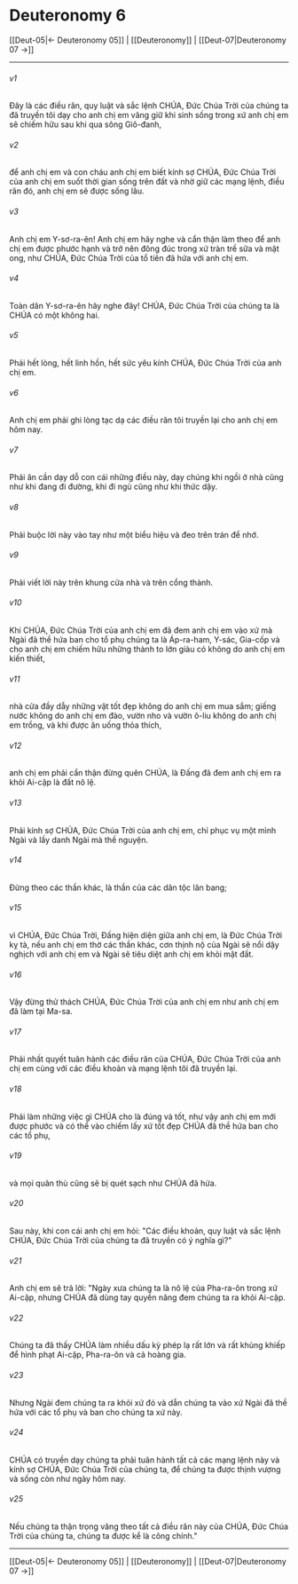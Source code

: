 # Deuteronomy 6

[[Deut-05|← Deuteronomy 05]] | [[Deuteronomy]] | [[Deut-07|Deuteronomy 07 →]]
***



###### v1 
Đây là các điều răn, quy luật và sắc lệnh CHÚA, Đức Chúa Trời của chúng ta đã truyền tôi dạy cho anh chị em vâng giữ khi sinh sống trong xứ anh chị em sẽ chiếm hữu sau khi qua sông Giô-đanh, 

###### v2 
để anh chị em và con cháu anh chị em biết kính sợ CHÚA, Đức Chúa Trời của anh chị em suốt thời gian sống trên đất và nhờ giữ các mạng lệnh, điều răn đó, anh chị em sẽ được sống lâu. 

###### v3 
Anh chị em Y-sơ-ra-ên! Anh chị em hãy nghe và cẩn thận làm theo để anh chị em được phước hạnh và trở nên đông đúc trong xứ tràn trề sữa và mật ong, như CHÚA, Đức Chúa Trời của tổ tiên đã hứa với anh chị em. 

###### v4 
Toàn dân Y-sơ-ra-ên hãy nghe đây! CHÚA, Đức Chúa Trời của chúng ta là CHÚA có một không hai. 

###### v5 
Phải hết lòng, hết linh hồn, hết sức yêu kính CHÚA, Đức Chúa Trời của anh chị em. 

###### v6 
Anh chị em phải ghi lòng tạc dạ các điều răn tôi truyền lại cho anh chị em hôm nay. 

###### v7 
Phải ân cần dạy dỗ con cái những điều này, dạy chúng khi ngồi ở nhà cũng như khi đang đi đường, khi đi ngủ cũng như khi thức dậy. 

###### v8 
Phải buộc lời này vào tay như một biểu hiệu và đeo trên trán để nhớ. 

###### v9 
Phải viết lời này trên khung cửa nhà và trên cổng thành. 

###### v10 
Khi CHÚA, Đức Chúa Trời của anh chị em đã đem anh chị em vào xứ mà Ngài đã thề hứa ban cho tổ phụ chúng ta là Áp-ra-ham, Y-sác, Gia-cốp và cho anh chị em chiếm hữu những thành to lớn giàu có không do anh chị em kiến thiết, 

###### v11 
nhà cửa đầy dẫy những vật tốt đẹp không do anh chị em mua sắm; giếng nước không do anh chị em đào, vườn nho và vườn ô-liu không do anh chị em trồng, và khi được ăn uống thỏa thích, 

###### v12 
anh chị em phải cẩn thận đừng quên CHÚA, là Đấng đã đem anh chị em ra khỏi Ai-cập là đất nô lệ. 

###### v13 
Phải kính sợ CHÚA, Đức Chúa Trời của anh chị em, chỉ phục vụ một mình Ngài và lấy danh Ngài mà thề nguyện. 

###### v14 
Đừng theo các thần khác, là thần của các dân tộc lân bang; 

###### v15 
vì CHÚA, Đức Chúa Trời, Đấng hiện diện giữa anh chị em, là Đức Chúa Trời kỵ tà, nếu anh chị em thờ các thần khác, cơn thịnh nộ của Ngài sẽ nổi dậy nghịch với anh chị em và Ngài sẽ tiêu diệt anh chị em khỏi mặt đất. 

###### v16 
Vậy đừng thử thách CHÚA, Đức Chúa Trời của anh chị em như anh chị em đã làm tại Ma-sa. 

###### v17 
Phải nhất quyết tuân hành các điều răn của CHÚA, Đức Chúa Trời của anh chị em cùng với các điều khoản và mạng lệnh tôi đã truyền lại. 

###### v18 
Phải làm những việc gì CHÚA cho là đúng và tốt, như vậy anh chị em mới được phước và có thể vào chiếm lấy xứ tốt đẹp CHÚA đã thề hứa ban cho các tổ phụ, 

###### v19 
và mọi quân thù cũng sẽ bị quét sạch như CHÚA đã hứa. 

###### v20 
Sau này, khi con cái anh chị em hỏi: "Các điều khoản, quy luật và sắc lệnh CHÚA, Đức Chúa Trời của chúng ta đã truyền có ý nghĩa gì?" 

###### v21 
Anh chị em sẽ trả lời: "Ngày xưa chúng ta là nô lệ của Pha-ra-ôn trong xứ Ai-cập, nhưng CHÚA đã dùng tay quyền năng đem chúng ta ra khỏi Ai-cập. 

###### v22 
Chúng ta đã thấy CHÚA làm nhiều dấu kỳ phép lạ rất lớn và rất khủng khiếp để hình phạt Ai-cập, Pha-ra-ôn và cả hoàng gia. 

###### v23 
Nhưng Ngài đem chúng ta ra khỏi xứ đó và dẫn chúng ta vào xứ Ngài đã thề hứa với các tổ phụ và ban cho chúng ta xứ này. 

###### v24 
CHÚA có truyền dạy chúng ta phải tuân hành tất cả các mạng lệnh này và kính sợ CHÚA, Đức Chúa Trời của chúng ta, để chúng ta được thịnh vượng và sống còn như ngày hôm nay. 

###### v25 
Nếu chúng ta thận trọng vâng theo tất cả điều răn này của CHÚA, Đức Chúa Trời của chúng ta, chúng ta được kể là công chính."

***
[[Deut-05|← Deuteronomy 05]] | [[Deuteronomy]] | [[Deut-07|Deuteronomy 07 →]]
